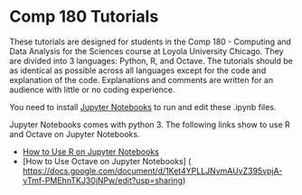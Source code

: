 # Comp 180 Tutorials
These tutorials are designed for students in the Comp 180 - Computing and Data Analysis for the Sciences course at Loyola University Chicago. They are divided into 3 languages: Python, R, and Octave. The tutorials should be as identical as possible across all languages except for the code and explanation of the code. Explanations and comments are written for an audience with little or no coding experience. 

You need to install [Jupyter Notebooks](https://docs.google.com/document/d/1SHHqw0aDHrUk46fSaItzUg7zm14Fr_xHka7K-Tc6KCA/edit?usp=sharing) to run and edit these .ipynb files.

Jupyter Notebooks comes with python 3. The following links show to use R and Octave on Jupyter Notebooks.

* [How to Use R on Jupyter Notebooks]( https://docs.google.com/document/d/1Fe_YoKUkTXbdsPHmpgcb3Ax7f8ZQdK2zajXumWKF470/edit?usp=sharing)
* [How to Use Octave on Jupyter Notebooks] ( https://docs.google.com/document/d/1Ket4YPLLJNvmAUvZ395vpjA-vTmf-PMEhnTKJ30jNPw/edit?usp=sharing)

